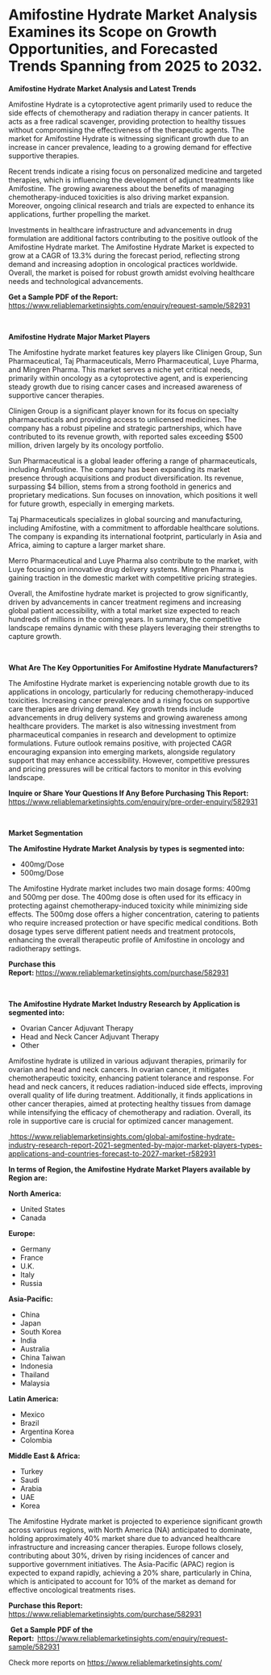<p><h1>Amifostine Hydrate Market Analysis Examines its Scope on Growth Opportunities, and Forecasted Trends Spanning from 2025 to 2032.</h1></p><p><strong>Amifostine Hydrate Market Analysis and Latest Trends</strong></p>
<p><p>Amifostine Hydrate is a cytoprotective agent primarily used to reduce the side effects of chemotherapy and radiation therapy in cancer patients. It acts as a free radical scavenger, providing protection to healthy tissues without compromising the effectiveness of the therapeutic agents. The market for Amifostine Hydrate is witnessing significant growth due to an increase in cancer prevalence, leading to a growing demand for effective supportive therapies.</p><p>Recent trends indicate a rising focus on personalized medicine and targeted therapies, which is influencing the development of adjunct treatments like Amifostine. The growing awareness about the benefits of managing chemotherapy-induced toxicities is also driving market expansion. Moreover, ongoing clinical research and trials are expected to enhance its applications, further propelling the market.</p><p>Investments in healthcare infrastructure and advancements in drug formulation are additional factors contributing to the positive outlook of the Amifostine Hydrate market. The Amifostine Hydrate Market is expected to grow at a CAGR of 13.3% during the forecast period, reflecting strong demand and increasing adoption in oncological practices worldwide. Overall, the market is poised for robust growth amidst evolving healthcare needs and technological advancements.</p></p>
<p><strong>Get a Sample PDF of the Report:&nbsp;</strong> <a href="https://www.reliablemarketinsights.com/enquiry/request-sample/582931?utm_campaign=3526&utm_medium=2&utm_source=Github&utm_content=ia&utm_term=23032025&utm_id=amifostine-hydrate">https://www.reliablemarketinsights.com/enquiry/request-sample/582931</a></p>
<p>&nbsp;</p>
<p><strong>Amifostine Hydrate Major Market Players</strong></p>
<p><p>The Amifostine hydrate market features key players like Clinigen Group, Sun Pharmaceutical, Taj Pharmaceuticals, Merro Pharmaceutical, Luye Pharma, and Mingren Pharma. This market serves a niche yet critical needs, primarily within oncology as a cytoprotective agent, and is experiencing steady growth due to rising cancer cases and increased awareness of supportive cancer therapies.</p><p>Clinigen Group is a significant player known for its focus on specialty pharmaceuticals and providing access to unlicensed medicines. The company has a robust pipeline and strategic partnerships, which have contributed to its revenue growth, with reported sales exceeding $500 million, driven largely by its oncology portfolio.</p><p>Sun Pharmaceutical is a global leader offering a range of pharmaceuticals, including Amifostine. The company has been expanding its market presence through acquisitions and product diversification. Its revenue, surpassing $4 billion, stems from a strong foothold in generics and proprietary medications. Sun focuses on innovation, which positions it well for future growth, especially in emerging markets.</p><p>Taj Pharmaceuticals specializes in global sourcing and manufacturing, including Amifostine, with a commitment to affordable healthcare solutions. The company is expanding its international footprint, particularly in Asia and Africa, aiming to capture a larger market share.</p><p>Merro Pharmaceutical and Luye Pharma also contribute to the market, with Luye focusing on innovative drug delivery systems. Mingren Pharma is gaining traction in the domestic market with competitive pricing strategies.</p><p>Overall, the Amifostine hydrate market is projected to grow significantly, driven by advancements in cancer treatment regimens and increasing global patient accessibility, with a total market size expected to reach hundreds of millions in the coming years. In summary, the competitive landscape remains dynamic with these players leveraging their strengths to capture growth.</p></p>
<p>&nbsp;</p>
<p><strong>What Are The Key Opportunities For Amifostine Hydrate Manufacturers?</strong></p>
<p><p>The Amifostine Hydrate market is experiencing notable growth due to its applications in oncology, particularly for reducing chemotherapy-induced toxicities. Increasing cancer prevalence and a rising focus on supportive care therapies are driving demand. Key growth trends include advancements in drug delivery systems and growing awareness among healthcare providers. The market is also witnessing investment from pharmaceutical companies in research and development to optimize formulations. Future outlook remains positive, with projected CAGR encouraging expansion into emerging markets, alongside regulatory support that may enhance accessibility. However, competitive pressures and pricing pressures will be critical factors to monitor in this evolving landscape.</p></p>
<p><strong>Inquire or Share Your Questions If Any Before Purchasing This Report:</strong> <a href="https://www.reliablemarketinsights.com/enquiry/pre-order-enquiry/582931?utm_campaign=3526&utm_medium=2&utm_source=Github&utm_content=ia&utm_term=23032025&utm_id=amifostine-hydrate">https://www.reliablemarketinsights.com/enquiry/pre-order-enquiry/582931</a></p>
<p>&nbsp;</p>
<p><strong>Market Segmentation</strong></p>
<p><strong>The Amifostine Hydrate Market Analysis by types is segmented into:</strong></p>
<p><ul><li>400mg/Dose</li><li>500mg/Dose</li></ul></p>
<p><p>The Amifostine Hydrate market includes two main dosage forms: 400mg and 500mg per dose. The 400mg dose is often used for its efficacy in protecting against chemotherapy-induced toxicity while minimizing side effects. The 500mg dose offers a higher concentration, catering to patients who require increased protection or have specific medical conditions. Both dosage types serve different patient needs and treatment protocols, enhancing the overall therapeutic profile of Amifostine in oncology and radiotherapy settings.</p></p>
<p><strong>Purchase this Report:&nbsp;</strong><a href="https://www.reliablemarketinsights.com/purchase/582931?utm_campaign=3526&utm_medium=2&utm_source=Github&utm_content=ia&utm_term=23032025&utm_id=amifostine-hydrate">https://www.reliablemarketinsights.com/purchase/582931</a></p>
<p>&nbsp;</p>
<p><strong>The Amifostine Hydrate Market Industry Research by Application is segmented into:</strong></p>
<p><ul><li>Ovarian Cancer Adjuvant Therapy</li><li>Head and Neck Cancer Adjuvant Therapy</li><li>Other</li></ul></p>
<p><p>Amifostine hydrate is utilized in various adjuvant therapies, primarily for ovarian and head and neck cancers. In ovarian cancer, it mitigates chemotherapeutic toxicity, enhancing patient tolerance and response. For head and neck cancers, it reduces radiation-induced side effects, improving overall quality of life during treatment. Additionally, it finds applications in other cancer therapies, aimed at protecting healthy tissues from damage while intensifying the efficacy of chemotherapy and radiation. Overall, its role in supportive care is crucial for optimized cancer management.</p></p>
<p><a href="https://www.reliablemarketinsights.com/global-amifostine-hydrate-industry-research-report-2021-segmented-by-major-market-players-types-applications-and-countries-forecast-to-2027-market-r582931?utm_campaign=3526&utm_medium=2&utm_source=Github&utm_content=ia&utm_term=23032025&utm_id=amifostine-hydrate">&nbsp;https://www.reliablemarketinsights.com/global-amifostine-hydrate-industry-research-report-2021-segmented-by-major-market-players-types-applications-and-countries-forecast-to-2027-market-r582931</a></p>
<p><strong>In terms of Region, the Amifostine Hydrate Market Players available by Region are:</strong></p>
<p>
    <p> <strong> North America: </strong>
        <ul>
            <li>United States</li>
            <li>Canada</li>
        </ul>
        </p> 
    <p> <strong> Europe: </strong>
        <ul>
            <li>Germany</li>
            <li>France</li>
            <li>U.K.</li>
            <li>Italy</li>
            <li>Russia</li>
        </ul>
        </p> 
    <p> <strong> Asia-Pacific: </strong>
        <ul>
            <li>China</li>
            <li>Japan</li>
            <li>South Korea</li>
            <li>India</li>
            <li>Australia</li>
            <li>China Taiwan</li>
            <li>Indonesia</li>
            <li>Thailand</li>
            <li>Malaysia</li>
        </ul>
        </p> 
    <p> <strong> Latin America: </strong>
        <ul>
            <li>Mexico</li>
            <li>Brazil</li>
            <li>Argentina Korea</li>
            <li>Colombia</li>
        </ul>
        </p> 
    <p> <strong> Middle East & Africa: </strong>
        <ul>
            <li>Turkey</li>
            <li>Saudi</li>
            <li>Arabia</li>
            <li>UAE</li>
            <li>Korea</li>
        </ul>
    </p>
    </p>
<p><p>The Amifostine Hydrate market is projected to experience significant growth across various regions, with North America (NA) anticipated to dominate, holding approximately 40% market share due to advanced healthcare infrastructure and increasing cancer therapies. Europe follows closely, contributing about 30%, driven by rising incidences of cancer and supportive government initiatives. The Asia-Pacific (APAC) region is expected to expand rapidly, achieving a 20% share, particularly in China, which is anticipated to account for 10% of the market as demand for effective oncological treatments rises.</p></p>
<p><strong>Purchase this Report: </strong><a href="https://www.reliablemarketinsights.com/purchase/582931?utm_campaign=3526&utm_medium=2&utm_source=Github&utm_content=ia&utm_term=23032025&utm_id=amifostine-hydrate">https://www.reliablemarketinsights.com/purchase/582931</a></p>
<p>&nbsp;<strong>Get a Sample PDF of the Report:&nbsp;&nbsp;</strong><a href="https://www.reliablemarketinsights.com/enquiry/request-sample/582931?utm_campaign=3526&utm_medium=2&utm_source=Github&utm_content=ia&utm_term=23032025&utm_id=amifostine-hydrate">https://www.reliablemarketinsights.com/enquiry/request-sample/582931</a></p>
<p><strong></strong></p>
<p>Check more reports on <a href="https://www.reliablemarketinsights.com/?utm_campaign=3526&utm_medium=2&utm_source=Github&utm_content=ia&utm_term=23032025&utm_id=amifostine-hydrate">https://www.reliablemarketinsights.com/</a></p>